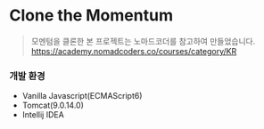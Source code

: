 # Clone the Momentum

> 모멘텀을 클론한 본 프로젝트는 노마드코더를 참고하여 만들었습니다.
> https://academy.nomadcoders.co/courses/category/KR

### 개발 환경
- Vanilla Javascript(ECMAScript6)
- Tomcat(9.0.14.0)
- Intellij IDEA
